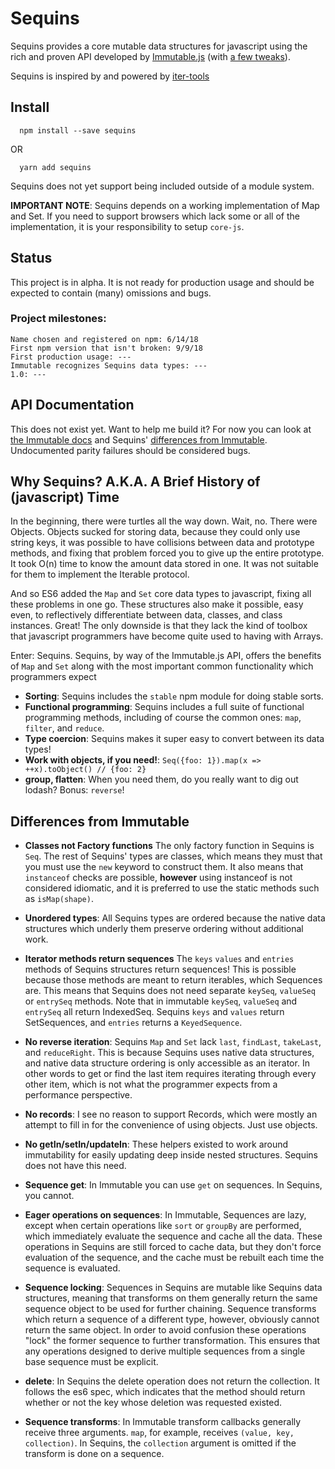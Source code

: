 # Sequins

Sequins provides a core mutable data structures for javascript using the rich and proven API developed by [Immutable.js](http://facebook.github.io/immutable-js/) (with [a few tweaks](#differences-from-immutable)).

Sequins is inspired by and powered by [iter-tools](https://github.com/sithmel/iter-tools#readme)

## Install

```
  npm install --save sequins
```

OR

```
  yarn add sequins
```

Sequins does not yet support being included outside of a module system.

**IMPORTANT NOTE**: Sequins depends on a working implementation of Map and Set. If you need to support browsers which lack some or all of the implementation, it is your responsibility to setup `core-js`.

## Status

This project is in alpha. It is not ready for production usage and should be expected to contain (many) omissions and bugs.

### Project milestones:

    Name chosen and registered on npm: 6/14/18
    First npm version that isn't broken: 9/9/18
    First production usage: ---
    Immutable recognizes Sequins data types: ---
    1.0: ---

## API Documentation

This does not exist yet. Want to help me build it? For now you can look at [the Immutable docs](http://facebook.github.io/immutable-js/docs/#/) and Sequins' [differences from Immutable](#differences-from-immutable). Undocumented parity failures should be considered bugs.

## Why Sequins? A.K.A. A Brief History of (javascript) Time

In the beginning, there were turtles all the way down. Wait, no. There were Objects. Objects sucked for storing data, because they could only use string keys, it was possible to have collisions between data and prototype methods, and fixing that problem forced you to give up the entire prototype. It took O(n) time to know the amount data stored in one. It was not suitable for them to implement the Iterable protocol.

And so ES6 added the `Map` and `Set` core data types to javascript, fixing all these problems in one go. These structures also make it possible, easy even, to reflectively differentiate between data, classes, and class instances. Great! The only downside is that they lack the kind of toolbox that javascript programmers have become quite used to having with Arrays.

Enter: Sequins. Sequins, by way of the Immutable.js API, offers the benefits of `Map` and `Set` along with the most important common functionality which programmers expect

-   **Sorting**: Sequins includes the `stable` npm module for doing stable sorts.
-   **Functional programming**: Sequins includes a full suite of functional programming methods, including of course the common ones: `map`, `filter`, and `reduce`.
-   **Type coercion**: Sequins makes it super easy to convert between its data types!
-   **Work with objects, if you need!**: `Seq({foo: 1}).map(x => ++x).toObject() // {foo: 2}`
-   **group, flatten**: When you need them, do you really want to dig out lodash? Bonus: `reverse`!

## Differences from Immutable

-   **Classes not Factory functions** The only factory function in Sequins is `Seq`. The rest of Sequins' types are classes, which means they must that you must use the `new` keyword to construct them. It also means that `instanceof` checks are possible, **however** using instanceof is not considered idiomatic, and it is preferred to use the static methods such as `isMap(shape)`.

-   **Unordered types**: All Sequins types are ordered because the native data structures which underly them preserve ordering without additional work.

-   **Iterator methods return sequences** The `keys` `values` and `entries` methods of Sequins structures return sequences! This is possible because those methods are meant to return iterables, which Sequences are. This means that Sequins does not need separate `keySeq`, `valueSeq` or `entrySeq` methods. Note that in immutable `keySeq`, `valueSeq` and `entrySeq` all return IndexedSeq. Sequins `keys` and `values` return SetSequences, and `entries` returns a `KeyedSequence`.

-   **No reverse iteration**: Sequins `Map` and `Set` lack `last`, `findLast`, `takeLast`, and `reduceRight`. This is because Sequins uses native data structures, and native data structure ordering is only accessible as an iterator. In other words to get or find the last item requires iterating through every other item, which is not what the programmer expects from a performance perspective.

-   **No records**: I see no reason to support Records, which were mostly an attempt to fill in for the convenience of using objects. Just use objects.

-   **No getIn/setIn/updateIn**: These helpers existed to work around immutability for easily updating deep inside nested structures. Sequins does not have this need.

-   **Sequence get**: In Immutable you can use `get` on sequences. In Sequins, you cannot.

-   **Eager operations on sequences**: In Immutable, Sequences are lazy, except when certain operations like `sort` or `groupBy` are performed, which immediately evaluate the sequence and cache all the data. These operations in Sequins are still forced to cache data, but they don't force evaluation of the sequence, and the cache must be rebuilt each time the sequence is evaluated.

-   **Sequence locking**: Sequences in Sequins are mutable like Sequins data structures, meaning that transforms on them generally return the same sequence object to be used for further chaining. Sequence transforms which return a sequence of a different type, however, obviously cannot return the same object. In order to avoid confusion these operations "lock" the former sequence to further transformation. This ensures that any operations designed to derive multiple sequences from a single base sequence must be explicit.

-   **delete**: In Sequins the delete operation does not return the collection. It follows the es6 spec, which indicates that the method should return whether or not the key whose deletion was requested existed.

-   **Sequence transforms**: In Immutable transform callbacks generally receive three arguments. `map`, for example, receives `(value, key, collection)`. In Sequins, the `collection` argument is omitted if the transform is done on a sequence.
